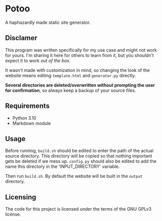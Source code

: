 # Potoo

A haphazardly made static site generator.

## Disclamer

This program was written specifically for my use case and might not work for yours. I'm sharing it here for others to learn from it, but you shouldn't expect it to work *out of the box*.

It wasn't made with customization in mind, so changing the look of the website means editing `template.html` and `generator.py` directly.

**Several directories are deleted/overwritten without prompting the user for confirmation**, so always keep a backup of your source files.

## Requirements

- Python 3.10
- Markdown module

## Usage

Before running, `build.sh` should be edited to enter the path of the actual source directory. This directory will be copied so that nothing important gets be deleted if we mess up.
`config.py` should also be edited to add the name this directory in the 'INPUT_DIRECTORY' variable.

Then run `build.sh`. By default the website will be built in the `output` directory.

## Licensing

The code for this project is licensed under the terms of the GNU GPLv3 license.
